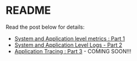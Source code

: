 # README

Read the post below for details:

- [System and Application level metrics : Part 1](https://ydvsailendar.com/system-and-application-level-metrics-part-1/)
- [System and Application Level Logs - Part 2](https://ydvsailendar.com/system-and-application-level-logs-part-2/)
- [Application Tracing : Part 3](https://ydvsailendar.com/application-tracing-part-3/) - COMING SOON!!!
